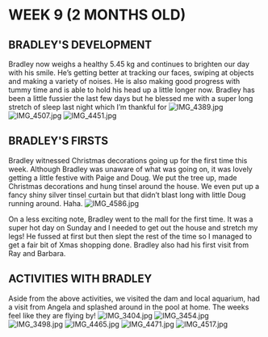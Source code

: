 # WEEK 9 (2 MONTHS OLD)
## BRADLEY'S DEVELOPMENT
Bradley now weighs a healthy 5.45 kg and continues to brighten our day with his smile. He’s getting better at tracking our faces, swiping at objects and making a variety of noises. He is also making good progress with tummy time and is able to hold his head up a little longer now. 
Bradley has been a little fussier the last few days but he blessed me with a super long stretch of sleep last night which I’m thankful for
![IMG_4389.jpg](IMG_4389.jpg "IMG_4389.jpg")
![IMG_4507.jpg](IMG_4507.jpg "IMG_4507.jpg")
![IMG_4451.jpg](IMG_4451.jpg "IMG_4451.jpg")

## BRADLEY'S FIRSTS
Bradley witnessed Christmas decorations going up for the first time this week. Although Bradley was unaware of what was going on, it was lovely getting a little festive with Paige and Doug. We put the tree up, made Christmas decorations and hung tinsel around the house. We even put up a fancy shiny silver tinsel curtain but that didn’t blast long with little Doug running around. Haha.
![IMG_4586.jpg](IMG_4586.jpg "IMG_4586.jpg")

On a less exciting note, Bradley went to the mall for the first time. It was a super hot day on Sunday and I needed to get out the house and stretch my legs! He fussed at first but then slept the rest of the time so I managed to get a fair bit of Xmas shopping done. Bradley also had his first visit from Ray and Barbara. 

## ACTIVITIES WITH BRADLEY
Aside from the above activities, we visited the dam and local aquarium, had a visit from Angela and splashed around in the pool at home. The weeks feel like they are flying by!
![IMG_3404.jpg](IMG_3404.jpg "IMG_3404.jpg")
![IMG_3454.jpg](IMG_3454.jpg "IMG_3454.jpg")
![IMG_3498.jpg](IMG_3498.jpg "IMG_3498.jpg")
![IMG_4465.jpg](IMG_4465.jpg "IMG_4465.jpg")
![IMG_4471.jpg](IMG_4471.jpg "IMG_4471.jpg")
![IMG_4517.jpg](IMG_4517.jpg "IMG_4517.jpg")
